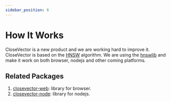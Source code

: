 ```yaml
---
sidebar_position: 6
---
```


# How It Works

CloseVector is a new product and we are working hard to improve it. CloseVector is based on the [HNSW](https://arxiv.org/abs/1603.09320) algorithm. We are using the [hnswlib](https://github.com/nmslib/hnswlib) and make it work on both browser, nodejs and other coming platforms.

## Related Packages

1. [closevector-web](https://www.npmjs.com/package/closevector-web): library for browser.
2. [closevector-node](https://www.npmjs.com/package/closevector-node): library for nodejs.